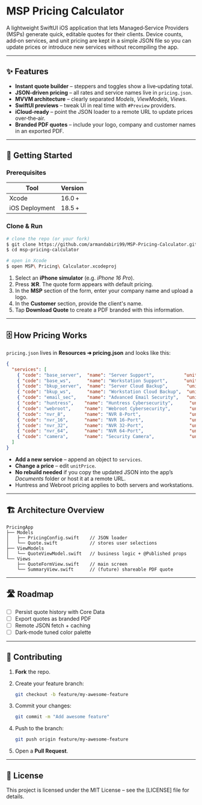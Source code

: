# MSP Pricing Calculator

A lightweight SwiftUI iOS application that lets Managed‑Service Providers (MSPs) generate quick, editable quotes for their clients. Device counts, add‑on services, and unit pricing are kept in a simple JSON file so you can update prices or introduce new services without recompiling the app.

---

## ✨ Features

* **Instant quote builder** – steppers and toggles show a live‑updating total.
* **JSON‑driven pricing** – all rates and service names live in `pricing.json`.
* **MVVM architecture** – clearly separated *Models*, *ViewModels*, *Views*.
* **SwiftUI previews** – tweak UI in real time with `#Preview` providers.
* **iCloud‑ready** – point the JSON loader to a remote URL to update prices over‑the‑air.
* **Branded PDF quotes** – include your logo, company and customer names in an exported PDF.

---

## 🚀 Getting Started

### Prerequisites

| Tool           | Version |
| -------------- | ------- |
| Xcode          | 16.0 +  |
| iOS Deployment | 18.5 +  |

### Clone & Run

```bash
# clone the repo (or your fork)
$ git clone https://github.com/armandabiri99/MSP‑Pricing‑Calculator.git
$ cd msp‑pricing‑calculator

# open in Xcode
$ open MSP\ Pricing\ Calculator.xcodeproj
```

1. Select an **iPhone simulator** (e.g. *iPhone 16 Pro*).
2. Press **⌘R**. The quote form appears with default pricing.
3. In the **MSP** section of the form, enter your company name and upload a logo.
4. In the **Customer** section, provide the client's name.
5. Tap **Download Quote** to create a PDF branded with this information.

---

## 🗄 How Pricing Works

`pricing.json` lives in **Resources ➜ pricing.json** and looks like this:

```json
{
  "services": [
    { "code": "base_server",  "name": "Server Support",           "unitPrice": 100 },
    { "code": "base_ws",      "name": "Workstation Support",      "unitPrice": 25  },
    { "code": "bkup_server",  "name": "Server Cloud Backup",       "unitPrice": 55  },
    { "code": "bkup_ws",      "name": "Workstation Cloud Backup",  "unitPrice": 16  },
    { "code": "email_sec",    "name": "Advanced Email Security",   "unitPrice": 8   },
    { "code": "huntress",    "name": "Huntress Cybersecurity",      "unitPrice": 6   },
    { "code": "webroot",     "name": "Webroot Cybersecurity",       "unitPrice": 4   },
    { "code": "nvr_8",       "name": "NVR 8-Port",                  "unitPrice": 250 },
    { "code": "nvr_16",      "name": "NVR 16-Port",                 "unitPrice": 350 },
    { "code": "nvr_32",      "name": "NVR 32-Port",                 "unitPrice": 550 },
    { "code": "nvr_64",      "name": "NVR 64-Port",                 "unitPrice": 750 },
    { "code": "camera",      "name": "Security Camera",             "unitPrice": 120 }
  ]
}
```

* **Add a new service** – append an object to `services`.
* **Change a price** – edit `unitPrice`.
* **No rebuild needed** if you copy the updated JSON into the app’s *Documents* folder or host it at a remote URL.
* Huntress and Webroot pricing applies to both servers and workstations.

---

## 🏗 Architecture Overview

```
PricingApp
├── Models
│   ├── PricingConfig.swift    // JSON loader
│   └── Quote.swift            // stores user selections
├── ViewModels
│   └── QuoteViewModel.swift   // business logic + @Published props
└── Views
    ├── QuoteFormView.swift    // main screen
    └── SummaryView.swift      // (future) shareable PDF quote
```

---

## 🛣 Roadmap

* [ ] Persist quote history with Core Data
* [ ] Export quotes as branded PDF
* [ ] Remote JSON fetch + caching
* [ ] Dark‑mode tuned color palette

---

## 🤝 Contributing

1. **Fork** the repo.
2. Create your feature branch:

   ```bash
   git checkout -b feature/my‑awesome‑feature
   ```
3. Commit your changes:

   ```bash
   git commit -m "Add awesome feature"
   ```
4. Push to the branch:

   ```bash
   git push origin feature/my‑awesome‑feature
   ```
5. Open a **Pull Request**.

---

## 📄 License

This project is licensed under the MIT License – see the [LICENSE] file for details.
